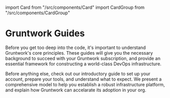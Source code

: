 import Card from "/src/components/Card"
import CardGroup from "/src/components/CardGroup"

# Gruntwork Guides

Before you get too deep into the code, it's important to understand Gruntwork's core principles. These guides will give you the necessary background to succeed with your Gruntwork subscription, and provide an essential framework for constructing a world-class DevOps infrastructure.

<CardGroup cols={2}>

<Card
  title="Introduction to Gruntwork"
  href="/intro/overview/intro-to-gruntwork">
Before anything else, check out our introductory guide to set up your account, prepare your tools, and understand what to expect.
</Card>
<Card
  title="The Gruntwork Production Framework"
  href="/guides/production-framework">
We present a comprehensive model to help you establish a robust infrastructure platform, and explain how Gruntwork can accelarate its adoption in your org.
</Card>

</CardGroup>


<!-- ##DOCS-SOURCER-START
{
  "sourcePlugin": "local-copier",
  "hash": "e4a74979df7a616ab9e0822a3da5e42f"
}
##DOCS-SOURCER-END -->
